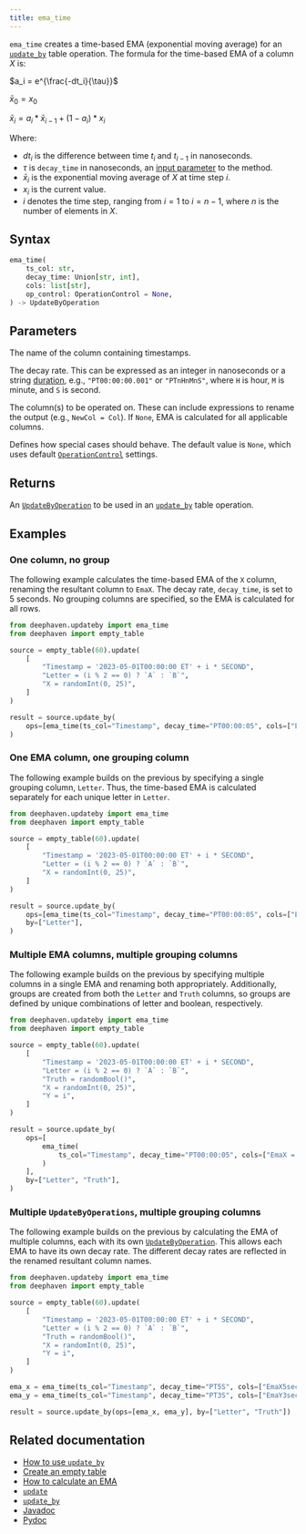 ```yaml
---
title: ema_time
---
```


`ema_time` creates a time-based EMA (exponential moving average) for an [`update_by`](./updateBy.md) table operation. The formula for the time-based EMA of a column $X$ is:

$a_i = e^{\frac{-dt_i}{\tau}}$

$\bar{x}_0 = x_0$

$\bar{x}_i = a_i*\bar{x}_{i-1} + (1-a_i)*x_i$

Where:

- $dt_i$ is the difference between time $t_i$ and $t_{i-1}$ in nanoseconds.
- $\tau$ is `decay_time` in nanoseconds, an [input parameter](#parameters) to the method.
- $\bar{x}_i$ is the exponential moving average of $X$ at time step $i$.
- $x_i$ is the current value.
- $i$ denotes the time step, ranging from $i=1$ to $i = n-1$, where $n$ is the number of elements in $X$.

## Syntax

```python syntax
ema_time(
    ts_col: str,
    decay_time: Union[str, int],
    cols: list[str],
    op_control: OperationControl = None,
) -> UpdateByOperation
```

## Parameters

<ParamTable>
<Param name="ts_col" type="str">

The name of the column containing timestamps.

</Param>
<Param name="decay_time" type="Union[str,int]">

The decay rate. This can be expressed as an integer in nanoseconds or a string [duration](../../query-language/types/durations.md), e.g., `"PT00:00:00.001"` or `"PTnHnMnS"`, where `H` is hour, `M` is minute, and `S` is second.

</Param>
<Param name="cols" type="list[str]">

The column(s) to be operated on. These can include expressions to rename the output (e.g., `NewCol = Col`). If `None`, EMA is calculated for all applicable columns.

</Param>
<Param name="op_control" optional type="OperationControl">

Defines how special cases should behave. The default value is `None`, which uses default [`OperationControl`](./OperationControl.md) settings.

</Param>
</ParamTable>

## Returns

An [`UpdateByOperation`](./updateBy.md#parameters) to be used in an [`update_by`](./updateBy.md) table operation.

## Examples

### One column, no group

The following example calculates the time-based EMA of the `X` column, renaming the resultant column to `EmaX`. The decay rate, `decay_time`, is set to 5 seconds. No grouping columns are specified, so the EMA is calculated for all rows.

```python order=result,source
from deephaven.updateby import ema_time
from deephaven import empty_table

source = empty_table(60).update(
    [
        "Timestamp = '2023-05-01T00:00:00 ET' + i * SECOND",
        "Letter = (i % 2 == 0) ? `A` : `B`",
        "X = randomInt(0, 25)",
    ]
)

result = source.update_by(
    ops=[ema_time(ts_col="Timestamp", decay_time="PT00:00:05", cols=["EmaX = X"])]
)
```

### One EMA column, one grouping column

The following example builds on the previous by specifying a single grouping column, `Letter`. Thus, the time-based EMA is calculated separately for each unique letter in `Letter`.

```python order=result,source
from deephaven.updateby import ema_time
from deephaven import empty_table

source = empty_table(60).update(
    [
        "Timestamp = '2023-05-01T00:00:00 ET' + i * SECOND",
        "Letter = (i % 2 == 0) ? `A` : `B`",
        "X = randomInt(0, 25)",
    ]
)

result = source.update_by(
    ops=[ema_time(ts_col="Timestamp", decay_time="PT00:00:05", cols=["EmaX = X"])],
    by=["Letter"],
)
```

### Multiple EMA columns, multiple grouping columns

The following example builds on the previous by specifying multiple columns in a single EMA and renaming both appropriately. Additionally, groups are created from both the `Letter` and `Truth` columns, so groups are defined by unique combinations of letter and boolean, respectively.

```python order=result,source
from deephaven.updateby import ema_time
from deephaven import empty_table

source = empty_table(60).update(
    [
        "Timestamp = '2023-05-01T00:00:00 ET' + i * SECOND",
        "Letter = (i % 2 == 0) ? `A` : `B`",
        "Truth = randomBool()",
        "X = randomInt(0, 25)",
        "Y = i",
    ]
)

result = source.update_by(
    ops=[
        ema_time(
            ts_col="Timestamp", decay_time="PT00:00:05", cols=["EmaX = X", "EmaY = Y"]
        )
    ],
    by=["Letter", "Truth"],
)
```

### Multiple `UpdateByOperations`, multiple grouping columns

The following example builds on the previous by calculating the EMA of multiple columns, each with its own [`UpdateByOperation`](./updateBy.md#parameters). This allows each EMA to have its own decay rate. The different decay rates are reflected in the renamed resultant column names.

```python order=result,source
from deephaven.updateby import ema_time
from deephaven import empty_table

source = empty_table(60).update(
    [
        "Timestamp = '2023-05-01T00:00:00 ET' + i * SECOND",
        "Letter = (i % 2 == 0) ? `A` : `B`",
        "Truth = randomBool()",
        "X = randomInt(0, 25)",
        "Y = i",
    ]
)

ema_x = ema_time(ts_col="Timestamp", decay_time="PT5S", cols=["EmaX5sec = X"])
ema_y = ema_time(ts_col="Timestamp", decay_time="PT3S", cols=["EmaY3sec = Y"])

result = source.update_by(ops=[ema_x, ema_y], by=["Letter", "Truth"])
```

## Related documentation

- [How to use `update_by`](../../../how-to-guides/use-update-by.md)
- [Create an empty table](../../../how-to-guides/new-and-empty-table.md#empty_table)
- [How to calculate an EMA](../../../how-to-guides/rolling-calculations.md)
- [`update`](../select/update.md)
- [`update_by`](./updateBy.md)
- [Javadoc](https://deephaven.io/core/javadoc/io/deephaven/api/updateby/UpdateByOperation.html#Ema(java.lang.String,java.time.Duration,java.lang.String...))
- [Pydoc](/core/pydoc/code/deephaven.updateby.html#deephaven.updateby.ema_time)
